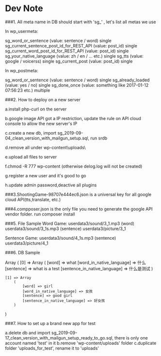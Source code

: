 # Dev Note


###1. All meta name in DB should start with 'sg_' , let's list all metas we use

In wp_usermeta:

sg_word_or_sentence   (value: sentence / word)    single
sg_current_sentence_post_id_for_REST_API  (value: post_id)    single
sg_current_word_post_id_for_REST_API    (value: post_id)    single
sg_your_native_language (value: zh / en / ... etc.)    single
sg_tts (value: google / voicerss)    single
sg_current_post  (value: post_id)   single

In wp_postmeta:

sg_word_or_sentence   (value: sentence / word)    single
sg_already_loaded    (value: yes / no)    single
sg_done_once    (value: something like 2017-01-12 07:56:23 etc.)    multiple

###2. How to deploy on a new server

a.install php-curl on the server

b.google image API got a IP restriction, update the rule on API cloud console to allow the new server's IP

c.create a new db, import sg_2019-09-04_clean_version_with_mailgun_setup.sql, run srdb

d.remove all under wp-content\uploads\

e.upload all files to server

f.chmod -R 777 wp-content  (otherwise delog.log will not be created)

g.register a new user and it's good to go

h.update admin password,deactive all plugins



###3.ShootingGame-98707e444ec6.json is a universal key for all google cloud API(tts,translate, etc.)


###4.compposer.json is the only file you need to generate the google API vendor folder. 
run
composer install


###5. File Sample
Word Game:
userdata3/sound/3_1.mp3  (word)
userdata3/sound/3_1s.mp3  (sentence)
userdata3/picture/3_1

Sentence Game:
userdata3/sound/4_1s.mp3  (sentence)
userdata3/picture/4_1


###6. DB Sample

Array
(
    [0] => Array
        (
            [word] => what
            [word_in_native_language] => 什么
            [sentence] => what is a test
            [sentence_in_native_language] => 什么是测试
        )

    [1] => Array
        (
            [word] => girl
            [word_in_native_language] => 女孩
            [sentence] => good girl
            [sentence_in_native_language] => 好女孩
        )

)


###7. How to set up a brand new app for test

a.delete db and import sg_2019-09-17_clean_version_with_mailgun_setup_ready_to_go.sql, there is only one account named 'test' in it
b.remove 'wp-content/uploads' folder
c.duplicate folder 'uploads_for_test', rename it to 'uploads'